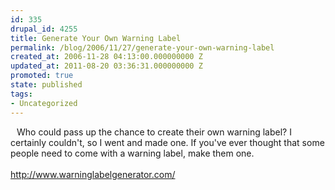 ```yaml
---
id: 335
drupal_id: 4255
title: Generate Your Own Warning Label
permalink: /blog/2006/11/27/generate-your-own-warning-label
created_at: 2006-11-28 04:13:00.000000000 Z
updated_at: 2011-08-20 03:36:31.000000000 Z
promoted: true
state: published
tags:
- Uncategorized
---
```

<a href="http://photos1.blogger.com/x/blogger/5094/628/1600/806855/warninglabel.jpg"><img style="float:left;cursor:hand;margin:0 10px 10px 0;" src="http://photos1.blogger.com/x/blogger/5094/628/320/624032/warninglabel.jpg" border="0" alt="" /></a>Who could pass up the chance to create their own warning label? I certainly couldn't, so I went and made one. If you've ever thought that some people need to come with a warning label, make them one.<br /><br /><a href="http://www.warninglabelgenerator.com/">http://www.warninglabelgenerator.com/<br /></a>
